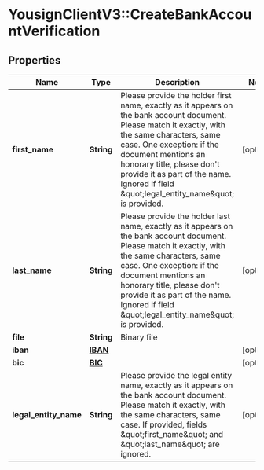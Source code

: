 # YousignClientV3::CreateBankAccountVerification

## Properties
Name | Type | Description | Notes
------------ | ------------- | ------------- | -------------
**first_name** | **String** | Please provide the holder first name, exactly as it appears on the bank account document. Please match it exactly, with the same characters, same case. One exception: if the document mentions an honorary title, please don&#x27;t provide it as part of the name. Ignored if field \&quot;legal_entity_name\&quot; is provided. | [optional] 
**last_name** | **String** | Please provide the holder last name, exactly as it appears on the bank account document. Please match it exactly, with the same characters, same case. One exception: if the document mentions an honorary title, please don&#x27;t provide it as part of the name. Ignored if field \&quot;legal_entity_name\&quot; is provided. | [optional] 
**file** | **String** | Binary file | 
**iban** | [**IBAN**](IBAN.md) |  | [optional] 
**bic** | [**BIC**](BIC.md) |  | [optional] 
**legal_entity_name** | **String** | Please provide the legal entity name, exactly as it appears on the bank account document. Please match it exactly, with the same characters, same case. If provided, fields \&quot;first_name\&quot; and \&quot;last_name\&quot; are ignored. | [optional] 

